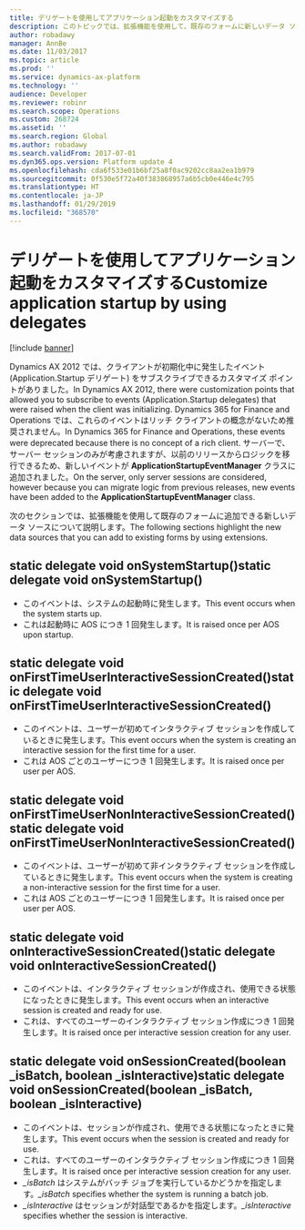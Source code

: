 ```yaml
---
title: デリゲートを使用してアプリケーション起動をカスタマイズする
description: このトピックでは、拡張機能を使用して、既存のフォームに新しいデータ ソースを追加する方法について説明します。
author: robadawy
manager: AnnBe
ms.date: 11/03/2017
ms.topic: article
ms.prod: ''
ms.service: dynamics-ax-platform
ms.technology: ''
audience: Developer
ms.reviewer: robinr
ms.search.scope: Operations
ms.custom: 268724
ms.assetid: ''
ms.search.region: Global
ms.author: robadawy
ms.search.validFrom: 2017-07-01
ms.dyn365.ops.version: Platform update 4
ms.openlocfilehash: cda6f533e01b6bf25a8f0ac9202cc8aa2ea1b979
ms.sourcegitcommit: 0f530e5f72a40f383868957a6b5cb0e446e4c795
ms.translationtype: HT
ms.contentlocale: ja-JP
ms.lasthandoff: 01/29/2019
ms.locfileid: "368570"
---
```

# <a name="customize-application-startup-by-using-delegates"></a><span data-ttu-id="10c86-103">デリゲートを使用してアプリケーション起動をカスタマイズする</span><span class="sxs-lookup"><span data-stu-id="10c86-103">Customize application startup by using delegates</span></span>

[!include [banner](../includes/banner.md)]

<span data-ttu-id="10c86-104">Dynamics AX 2012 では、クライアントが初期化中に発生したイベント (Application.Startup デリゲート) をサブスクライブできるカスタマイズ ポイントがありました。</span><span class="sxs-lookup"><span data-stu-id="10c86-104">In Dynamics AX 2012, there were customization points that allowed you to subscribe to events (Application.Startup delegates) that were raised when the client was initializing.</span></span> <span data-ttu-id="10c86-105">Dynamics 365 for Finance and Operations では、これらのイベントはリッチ クライアントの概念がないため推奨されません。</span><span class="sxs-lookup"><span data-stu-id="10c86-105">In Dynamics 365 for Finance and Operations, these events were deprecated because there is no concept of a rich client.</span></span> <span data-ttu-id="10c86-106">サーバーで、サーバー セッションのみが考慮されますが、以前のリリースからロジックを移行できるため、新しいイベントが **ApplicationStartupEventManager** クラスに追加されました。</span><span class="sxs-lookup"><span data-stu-id="10c86-106">On the server, only server sessions are considered, however because you can migrate logic from previous releases, new events have been added to the **ApplicationStartupEventManager** class.</span></span> 

<span data-ttu-id="10c86-107">次のセクションでは、拡張機能を使用して既存のフォームに追加できる新しいデータ ソースについて説明します。</span><span class="sxs-lookup"><span data-stu-id="10c86-107">The following sections highlight the new data sources that you can add to existing forms by using extensions.</span></span>

## <a name="static-delegate-void-onsystemstartup"></a><span data-ttu-id="10c86-108">static delegate void onSystemStartup()</span><span class="sxs-lookup"><span data-stu-id="10c86-108">static delegate void onSystemStartup()</span></span>
- <span data-ttu-id="10c86-109">このイベントは、システムの起動時に発生します。</span><span class="sxs-lookup"><span data-stu-id="10c86-109">This event occurs when the system starts up.</span></span> 
- <span data-ttu-id="10c86-110">これは起動時に AOS につき 1 回発生します。</span><span class="sxs-lookup"><span data-stu-id="10c86-110">It is raised once per AOS upon startup.</span></span>

## <a name="static-delegate-void-onfirsttimeuserinteractivesessioncreated"></a><span data-ttu-id="10c86-111">static delegate void onFirstTimeUserInteractiveSessionCreated()</span><span class="sxs-lookup"><span data-stu-id="10c86-111">static delegate void onFirstTimeUserInteractiveSessionCreated()</span></span>
- <span data-ttu-id="10c86-112">このイベントは、ユーザーが初めてインタラクティブ セッションを作成しているときに発生します。</span><span class="sxs-lookup"><span data-stu-id="10c86-112">This event occurs when the system is creating an interactive session for the first time for a user.</span></span> 
- <span data-ttu-id="10c86-113">これは AOS ごとのユーザーにつき 1 回発生します。</span><span class="sxs-lookup"><span data-stu-id="10c86-113">It is raised once per user per AOS.</span></span>

## <a name="static-delegate-void-onfirsttimeusernoninteractivesessioncreated"></a><span data-ttu-id="10c86-114">static delegate void onFirstTimeUserNonInteractiveSessionCreated()</span><span class="sxs-lookup"><span data-stu-id="10c86-114">static delegate void onFirstTimeUserNonInteractiveSessionCreated()</span></span>
- <span data-ttu-id="10c86-115">このイベントは、ユーザーが初めて非インタラクティブ セッションを作成しているときに発生します。</span><span class="sxs-lookup"><span data-stu-id="10c86-115">This event occurs when the system is creating a non-interactive session for the first time for a user.</span></span> 
- <span data-ttu-id="10c86-116">これは AOS ごとのユーザーにつき 1 回発生します。</span><span class="sxs-lookup"><span data-stu-id="10c86-116">It is raised once per user per AOS.</span></span>

## <a name="static-delegate-void-oninteractivesessioncreated"></a><span data-ttu-id="10c86-117">static delegate void onInteractiveSessionCreated()</span><span class="sxs-lookup"><span data-stu-id="10c86-117">static delegate void onInteractiveSessionCreated()</span></span>
- <span data-ttu-id="10c86-118">このイベントは、インタラクティブ セッションが作成され、使用できる状態になったときに発生します。</span><span class="sxs-lookup"><span data-stu-id="10c86-118">This event occurs when an interactive session is created and ready for use.</span></span> 
- <span data-ttu-id="10c86-119">これは、すべてのユーザーのインタラクティブ セッション作成につき 1 回発生します。</span><span class="sxs-lookup"><span data-stu-id="10c86-119">It is raised once per interactive session creation for any user.</span></span>

## <a name="static-delegate-void-onsessioncreatedboolean-isbatch-boolean-isinteractive"></a><span data-ttu-id="10c86-120">static delegate void onSessionCreated(boolean _isBatch, boolean _isInteractive)</span><span class="sxs-lookup"><span data-stu-id="10c86-120">static delegate void onSessionCreated(boolean _isBatch, boolean _isInteractive)</span></span>
- <span data-ttu-id="10c86-121">このイベントは、セッションが作成され、使用できる状態になったときに発生します。</span><span class="sxs-lookup"><span data-stu-id="10c86-121">This event occurs when the session is created and ready for use.</span></span> 
- <span data-ttu-id="10c86-122">これは、すべてのユーザーのインタラクティブ セッション作成につき 1 回発生します。</span><span class="sxs-lookup"><span data-stu-id="10c86-122">It is raised once per interactive session creation for any user.</span></span>
- <span data-ttu-id="10c86-123">*_isBatch* はシステムがバッチ ジョブを実行しているかどうかを指定します。</span><span class="sxs-lookup"><span data-stu-id="10c86-123">*_isBatch* specifies whether the system is running a batch job.</span></span>
- <span data-ttu-id="10c86-124">*_isInteractive* はセッションが対話型であるかを指定します。</span><span class="sxs-lookup"><span data-stu-id="10c86-124">*_isInteractive* specifies whether the session is interactive.</span></span>

